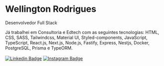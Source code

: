 # Wellington Rodrigues
Desenvolvedor Full Stack

Já trabalhei em Consultoria e Edtech com as seguintes tecnologias: HTML, CSS, SASS, Tailwindcss, Material UI, Styled-components, JavaScript, TypeScript, React.js, Next.js, Node.js, Fastify, Express, Nestjs, Docker, PostgreSQL, Prisma e TypeORM.
<br />
<br />
[![Linkedin Badge](https://img.shields.io/badge/-wellingtonrodriguesbr-3251A0?style=flat-square&logo=Linkedin&logoColor=white&link=https://www.linkedin.com/in/wellingtonrodriguesbr/)](https://www.linkedin.com/in/wellingtonrodriguesbr/)
[![Instagram Badge](https://img.shields.io/badge/-@wellingtonrodriguesbr-FF2E42?style=flat-square&logo=Instagram&logoColor=white&link=https://www.instagram.com/wellingtonrodriguesbr/)](https://www.instagram.com/wellingtonrodriguesbr/)
<br/>
